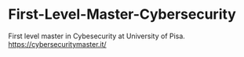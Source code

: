 # First-Level-Master-Cybersecurity
First level master in Cybesecurity at University of Pisa.
https://cybersecuritymaster.it/ <br>
